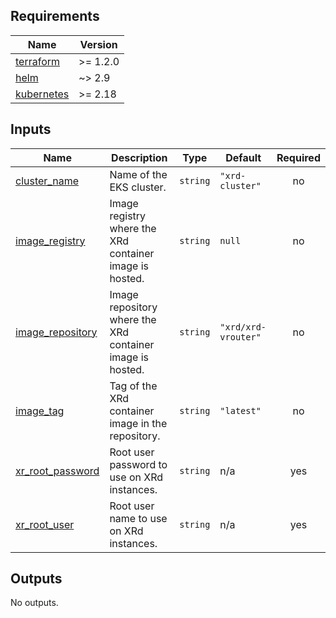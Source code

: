 <!-- BEGIN_TF_DOCS -->
## Requirements

| Name | Version |
|------|---------|
| <a name="requirement_terraform"></a> [terraform](#requirement\_terraform) | >= 1.2.0 |
| <a name="requirement_helm"></a> [helm](#requirement\_helm) | ~> 2.9 |
| <a name="requirement_kubernetes"></a> [kubernetes](#requirement\_kubernetes) | >= 2.18 |

## Inputs

| Name | Description | Type | Default | Required |
|------|-------------|------|---------|:--------:|
| <a name="input_cluster_name"></a> [cluster\_name](#input\_cluster\_name) | Name of the EKS cluster. | `string` | `"xrd-cluster"` | no |
| <a name="input_image_registry"></a> [image\_registry](#input\_image\_registry) | Image registry where the XRd container image is hosted. | `string` | `null` | no |
| <a name="input_image_repository"></a> [image\_repository](#input\_image\_repository) | Image repository where the XRd container image is hosted. | `string` | `"xrd/xrd-vrouter"` | no |
| <a name="input_image_tag"></a> [image\_tag](#input\_image\_tag) | Tag of the XRd container image in the repository. | `string` | `"latest"` | no |
| <a name="input_xr_root_password"></a> [xr\_root\_password](#input\_xr\_root\_password) | Root user password to use on XRd instances. | `string` | n/a | yes |
| <a name="input_xr_root_user"></a> [xr\_root\_user](#input\_xr\_root\_user) | Root user name to use on XRd instances. | `string` | n/a | yes |

## Outputs

No outputs.
<!-- END_TF_DOCS -->
